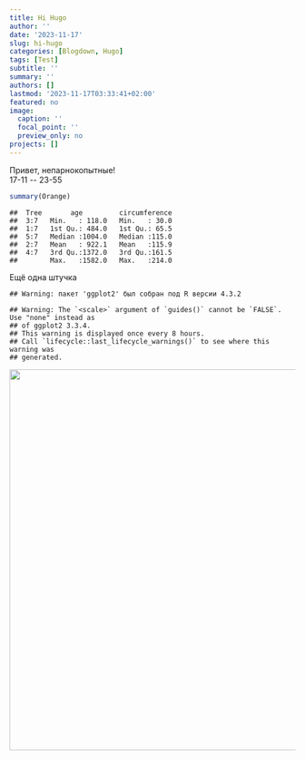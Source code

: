 ```yaml
---
title: Hi Hugo
author: ''
date: '2023-11-17'
slug: hi-hugo
categories: [Blogdown, Hugo]
tags: [Test]
subtitle: ''
summary: ''
authors: []
lastmod: '2023-11-17T03:33:41+02:00'
featured: no
image:
  caption: ''
  focal_point: ''
  preview_only: no
projects: []
---
```


Привет, непарнокопытные!  
17-11 -- 23-55  

```r
summary(Orange)
```

```
##  Tree       age         circumference  
##  3:7   Min.   : 118.0   Min.   : 30.0  
##  1:7   1st Qu.: 484.0   1st Qu.: 65.5  
##  5:7   Median :1004.0   Median :115.0  
##  2:7   Mean   : 922.1   Mean   :115.9  
##  4:7   3rd Qu.:1372.0   3rd Qu.:161.5  
##        Max.   :1582.0   Max.   :214.0
```

Ещё одна штучка  


```
## Warning: пакет 'ggplot2' был собран под R версии 4.3.2
```

```
## Warning: The `<scale>` argument of `guides()` cannot be `FALSE`. Use "none" instead as
## of ggplot2 3.3.4.
## This warning is displayed once every 8 hours.
## Call `lifecycle::last_lifecycle_warnings()` to see where this warning was
## generated.
```

<img src="{{< blogdown/postref >}}index_files/figure-html/unnamed-chunk-2-1.png" width="672" />

